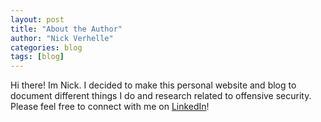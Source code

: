 ```yaml
---
layout: post
title: "About the Author"
author: "Nick Verhelle"
categories: blog
tags: [blog]
---
```


Hi there! Im Nick. I decided to make this personal website and blog to document different things I do and research related to offensive security. Please feel free to connect with me on [LinkedIn](https://www.linkedin.com/in/nick-verhelle/)!